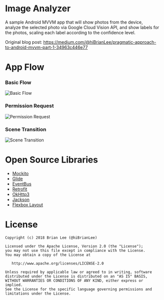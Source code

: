 Image Analyzer
===============
A sample Android MVVM app that will show photos from the device, analyze the selected photo via Google Cloud Vision API,
and show labels for the photos, scaling each label according to the confidence level.

Original blog post: https://medium.com/@hiBrianLee/pragmatic-approach-to-android-mvvm-part-1-34963c446e77

App Flow
=============
### Basic Flow

![Basic Flow](../screenshots/screenshots/basic_flow.png?raw=true)


### Permission Request

![Permission Request](../screenshots/screenshots/permission_request.png?raw=true)

### Scene Transition

![Scene Transition](../screenshots/screenshots/scene_transition.gif?raw=true)


Open Source Libraries
=====================
* [Mockito](https://github.com/mockito/mockito)
* [Glide](https://github.com/bumptech/glide)
* [EventBus](https://github.com/greenrobot/EventBus)
* [Retrofit](https://github.com/square/retrofit)
* [OkHttp3](https://github.com/square/okhttp)
* [Jackson](https://github.com/FasterXML/jackson)
* [Flexbox Layout](https://github.com/google/flexbox-layout)

License
=======
    Copyright (c) 2018 Brian Lee (@hiBrianLee)

    Licensed under the Apache License, Version 2.0 (the "License");
    you may not use this file except in compliance with the License.
    You may obtain a copy of the License at

       http://www.apache.org/licenses/LICENSE-2.0

    Unless required by applicable law or agreed to in writing, software
    distributed under the License is distributed on an "AS IS" BASIS,
    WITHOUT WARRANTIES OR CONDITIONS OF ANY KIND, either express or implied.
    See the License for the specific language governing permissions and
    limitations under the License.
